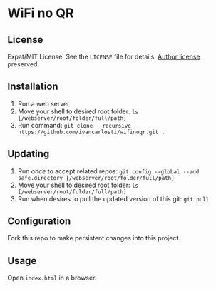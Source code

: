 WiFi no QR
========

License
-------
Expat/MIT License. See the `LICENSE` file for details. [Author license](https://github.com/evgeni/qifi/blob/gh-pages/LICENSE) preserved.

Installation
------------
1. Run a web server
2. Move your shell to desired root folder: `ls [/webserver/root/folder/full/path]`
3. Run command: `git clone --recursive https://github.com/ivancarlosti/wifinoqr.git .`

Updating
------------
1. Run *once* to accept related repos: `git config --global --add safe.directory [/webserver/root/folder/full/path]`
2. Move your shell to desired root folder: `ls [/webserver/root/folder/full/path]`
3. Run when desires to pull the updated version of this git: `git pull`

Configuration
-------------
Fork this repo to make persistent changes into this project.

Usage
-----
Open `index.html` in a browser.
